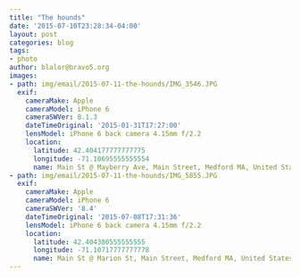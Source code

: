 ```yaml
---
title: "The hounds"
date: '2015-07-10T23:28:34-04:00'
layout: post
categories: blog
tags:
- photo
author: blalor@bravo5.org
images:
- path: img/email/2015-07-11-the-hounds/IMG_3546.JPG
  exif:
    cameraMake: Apple
    cameraModel: iPhone 6
    cameraSWVer: 8.1.3
    dateTimeOriginal: '2015-01-31T17:27:00'
    lensModel: iPhone 6 back camera 4.15mm f/2.2
    location:
      latitude: 42.404177777777775
      longitude: -71.10695555555554
      name: Main St @ Mayberry Ave, Main Street, Medford MA, United States of America
- path: img/email/2015-07-11-the-hounds/IMG_5855.JPG
  exif:
    cameraMake: Apple
    cameraModel: iPhone 6
    cameraSWVer: '8.4'
    dateTimeOriginal: '2015-07-08T17:31:36'
    lensModel: iPhone 6 back camera 4.15mm f/2.2
    location:
      latitude: 42.404380555555555
      longitude: -71.10717777777778
      name: Main St @ Marion St, Main Street, Medford MA, United States of America
---
```





